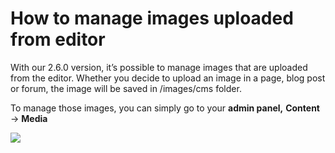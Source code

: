 # How to manage images uploaded from editor

With our 2.6.0 version, it’s possible to manage images that are uploaded from the editor. Whether you decide to upload an image in a page, blog post or forum, the image will be saved in /images/cms folder.

To manage those images, you can simply go to your **admin panel,**  **Content**  ->  **Media** 


![](https://github.com/yclas/guides/blob/master/images/cms%20(1).png)
